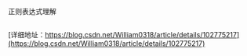 

正则表达式理解
```

```
[详细地址：https://blog.csdn.net/William0318/article/details/102775217](https://blog.csdn.net/William0318/article/details/102775217)